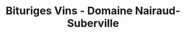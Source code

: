 ---
title: "Bituriges Vins - Domaine Nairaud-Suberville"
url: /chateaumeillant/bituriges-vins-domaine-nairaud-suberville/
shop: vin
---